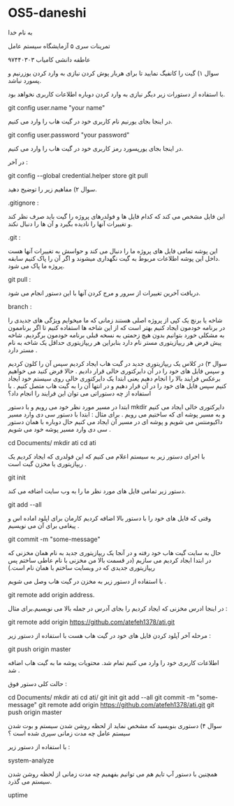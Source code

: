 # OS5-daneshi

به نام خدا

تمرینات سری ۵ آزمایشگاه سیستم عامل

عاطفه دانشی کامیاب ۹۷۴۴۰۳۰۳
 
 سوال ۱) گیت را کانفیگ نمایید تا برای هربار پوش کردن نیازی به وارد کردن یوزرنیم و پسورد نباشد.
 
 با استفاده از دستورات زیر دیگر نیازی به وارد کردن دوباره اطلاعات کاربری نخواهد بود.
 
 git config user.name "your name"
 
 در اینجا بجای یورنیم نام کاربری خود در گیت هاب را وارد می کنیم.
 
 git config user.password "your password"
 
 در اینجا بجای یورپسورد رمز کاربری خود در گیت هاب را وارد می کنیم.
 
 در آخر :
 
 git config --global credential.helper store
 git pull
 
سوال ۲) مفاهیم زیر را توضیح دهید.

.gitignore :

این فایل مشخص می کند که کدام فایل ها و فولدرهای پروژه را گیت باید صرف نظر کند و تغییرات آنها را نادیده بگیرد و آن ها را دنبال نکند.

.git :

این پوشه تمامی فایل های پروژه ما را دنبال می کند و حواسش به تغییرات آنها هست .داخل این پوشه اطلاعات مربوط به گیت نگهداری میشوند و اگر آن را پاک کنیم سابقه پروژه ما پاک می شود.

git pull :

دریافت آخرین تغییرات از سرور و مرج کردن آنها با این دستور انجام می شود.

branch :

شاخه یا برنچ یک کپی از پروژه اصلی هستند زمانی که ما میخوایم ویژگی های جدیدی را در برنامه خودمون ایجاد کنیم بهتر است که از این شاخه ها استفاده کنیم تا اگر برناممون به مشکلی خورد بتوانیم بدون هیچ زحمتی به نسخه قبلی برنامه خودمون برگردیم. 
شاخه پیش فرض هر ریپازیتوری مستر نام دارد بنابراین هر ریپازیتوری حداقل یک شاخه به نام مستر دارد .

سوال ۳) در کلاس یک ریپازیتوری جدید در گیت هاب ایجاد کردیم سپس آن را  کلون کردیم و سپس فایل های خود را در آن دایرکتوری خالی قرار دادیم .
حالا فرض کنید می خواهیم برعکس فرایند بالا را انجام دهیم یعنی ابتدا یک دایرکتوری خالی روی سیستم خود ایجاد کنیم سپس فایل های خود را در آن قرار دهیم و در انتها آن را به گیت هاب متصل کنیم . با استفاده از چه دستوراتی می توان این فرایند را انجام داد؟

ابتدا در مسیر مورد نظر خود می رویم و با دستور mkdir دایرکتوری خالی ایجاد می کنیم و به مسیر پوشه ای که ساختیم می رویم . 
برای مثال : ابتدا با دستور سی دی وارد مسیر داکیومنتس می شویم و پوشه ای در مسیر آن ایجاد می کنیم حال دوباره با همان دستور سی دی وارد مسیر پوشه خود می شویم .


cd Documents/
mkdir ati
cd ati


با اجرای دستور زیر به سیستم اعلام می کنیم که این فولدری که ایجاد کردیم یک ریپازیتوری یا مخزن گیت است .

git init

 دستور زیر تمامی فایل های مورد نظر ما را به وب سایت اضافه می کند.
 
 git add --all
 
 وقتی که فایل های خود را با دستور بالا اضافه کردیم کارمان برای اپلود اماده اس و پیغامی برای آن می نویسیم .
 
 git commit -m "some-message"
 
 
 حال به سایت گیت هاب خود رفته و در آنجا یک ریپازیتوری جدید به نام همان مخزنی که در ابتدا ایجاد کردیم می سازیم (در قسمت بالا من مخزنی با نام عاطی ساختم پس ریپازیتوری جدیدی که در وبسایت ساختم با همان نام است.)
 
 با استفاده از دستور زیر به مخزن در گیت هاب وصل می شویم .
 
 
 git remote add origin address.
 
 
 در اینجا ادرس مخزنی که ایجاد کردیم را بجای آدرس در جمله بالا می نویسیم.برای مثال :
 
 
 git remote add origin https://github.com/atefeh1378/ati.git
 
 
مرحله آخر آپلود کردن فایل های خود در گیت هاب هست با استفاده از دستور زیر :


git push origin master


اطلاعات کاربری خود را وارد می کنیم تمام شد. محتویات پوشه ما به گیت هاب اضافه شد .

حالت کلی دستور فوق :

cd Documents/
mkdir ati
cd ati/
git init
git add --all
git commit -m "some-message"
git remote add origin https://github.com/atefeh1378/ati.git
git push origin master



سوال ۴) دستوری بنویسید که مشخص نماید از لحظه روشن شدن سیستم و بوت شدن سیستم عامل چه مدت زمانی سپری شده است ؟

با استفاده از دستور زیر :

system-analyze


همچنین با دستور آپ تایم هم می توانیم بفهمیم چه مدت زمانی از لحظه روشن شدن سیستم می گذرد.
 
 uptime
 

